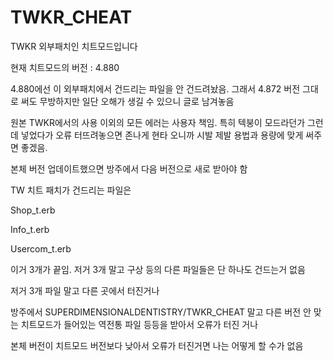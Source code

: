 # TWKR_CHEAT
TWKR 외부패치인 치트모드입니다

현재 치트모드의 버전 : 4.880

4.880에선 이 외부패치에서 건드리는 파일을 안 건드려놨음. 그래서 4.872 버전 그대로 써도 무방하지만 일단 오해가 생길 수 있으니 글로 남겨놓음

원본 TWKR에서의 사용 이외의 모든 에러는 사용자 책임. 특히 텍붕이 모드라던가 그런 데 넣었다가 오류 터뜨려놓으면 존나게 현타 오니까 시발 제발 용법과 용량에 맞게 써주면 좋겠음.

본체 버전 업데이트했으면 방주에서 다음 버전으로 새로 받아야 함

TW 치트 패치가 건드리는 파일은

Shop_t.erb

Info_t.erb

Usercom_t.erb

이거 3개가 끝임. 저거 3개 말고 구상 등의 다른 파일들은 단 하나도 건드는거 없음


저거 3개 파일 말고 다른 곳에서 터진거나


방주에서 SUPERDIMENSIONALDENTISTRY/TWKR_CHEAT 말고 다른 버전 안 맞는 치트모드가 들어있는 역전통 파일 등등을 받아서 오류가 터진 거나


본체 버전이 치트모드 버전보다 낮아서 오류가 터진거면 나는 어떻게 할 수가 없음
